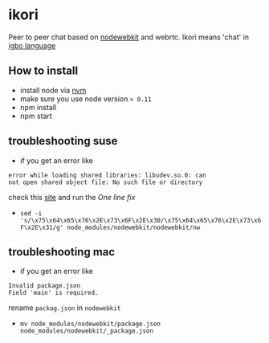 # ikori
Peer to peer chat based on [nodewebkit](https://github.com/rogerwang/node-webkit) and webrtc. Ikori means 'chat' in [igbo language](http://en.wikipedia.org/wiki/Igbo_language)

## How to install
- install node via [nvm](https://github.com/creationix/nvm)
- make sure you use node version `> 0.11`
- npm install
- npm start

## troubleshooting suse
- if you get an error like 
```
error while loading shared libraries: libudev.so.0: can
not open shared object file: No such file or directory
```
check this [site](https://github.com/rogerwang/node-webkit/wiki/The-solution-of-lacking-libudev.so.0) and run the *One line fix*
- `sed -i 's/\x75\x64\x65\x76\x2E\x73\x6F\x2E\x30/\x75\x64\x65\x76\x2E\x73\x6F\x2E\x31/g' node_modules/nodewebkit/nodewebkit/nw`

## troubleshooting mac
- if you get an error like
```
Invalid package.json 
Field 'main' is required.
```
rename `packag.json` in `nodewebkit`
- `mv node_modules/nodewebkit/package.json node_modules/nodewebkit/_package.json`
